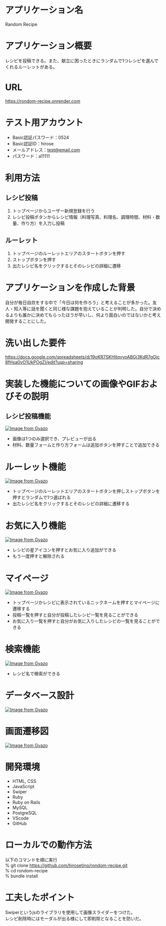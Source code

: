 # アプリケーション名
Random Recipe


# アプリケーション概要
レシピを投稿できる。また、献立に困ったときにランダムで1つレシピを選んでくれるルーレットがある。


# URL
https://rondom-recipe.onrender.com


# テスト用アカウント
* Basic認証パスワード：0524
* Basic認証ID：hirose
* メールアドレス：test@email.com
* パスワード：a11111


# 利用方法
## レシピ投稿
1. トップページからユーザー新規登録を行う
2. レシピ投稿ボタンからレシピ情報（料理写真、料理名、調理時間、材料・数量、作り方）を入力し投稿

## ルーレット
1. トップページのルーレットエリアのスタートボタンを押す
2. ストップボタンを押す
3. 出たレシピ名をクリックするとそのレシピの詳細に遷移


# アプリケーションを作成した背景
自分が毎日自炊をする中で「今日は何を作ろう」と考えることが多かった。友人・知人等に話を聞くと同じ様な課題を抱えていることが判明した。自分で決めるよりも誰かに決めてもらったほうが早いし、何より面白いのではないかと考え開発することにした。


# 洗い出した要件
https://docs.google.com/spreadsheets/d/19oKR7SKHltqvyoABGj3KdR7gGjc8fHsa0vO1UkPOgZI/edit?usp=sharing


# 実装した機能についての画像やGIFおよびその説明
## レシピ投稿機能
[![Image from Gyazo](https://i.gyazo.com/b29a4d0dc1e2833ac35821d72edd4bf4.gif)](https://gyazo.com/b29a4d0dc1e2833ac35821d72edd4bf4)
* 画像は1つのみ選択でき、プレビューが出る
* 材料、数量フォームと作り方フォームは追加ボタンを押すことで追加できる

# ルーレット機能
[![Image from Gyazo](https://i.gyazo.com/67402ce384d8695ca8413adb77426e1f.gif)](https://gyazo.com/67402ce384d8695ca8413adb77426e1f)
* トップページのルーレットエリアのスタートボタンを押しストップボタンを押すとランダムで1つ選ばれる
* 出たレシピ名をクリックするとそのレシピの詳細に遷移する

# お気に入り機能
[![Image from Gyazo](https://i.gyazo.com/e3978cb89e5e10f353296b6233841cd5.gif)](https://gyazo.com/e3978cb89e5e10f353296b6233841cd5)
* レシピの星アイコンを押すとお気に入り追加ができる
* もう一度押すと解除される

# マイページ
[![Image from Gyazo](https://i.gyazo.com/4c10a09b05cad1112a996dc7e1514175.gif)](https://gyazo.com/4c10a09b05cad1112a996dc7e1514175)
* トップページかレシピに表示されているニックネームを押すとマイページに遷移する
* 投稿一覧を押すと自分が投稿したレシピ一覧を見ることができる
* お気に入り一覧を押すと自分がお気に入りしたレシピの一覧を見ることができる

# 検索機能
[![Image from Gyazo](https://i.gyazo.com/5eb047785b4505a32b401c6924a9f732.gif)](https://gyazo.com/5eb047785b4505a32b401c6924a9f732)
* レシピ名で検索ができる


# データベース設計
[![Image from Gyazo](https://i.gyazo.com/20851beda0895217a41ba8408b07a8e0.png)](https://gyazo.com/20851beda0895217a41ba8408b07a8e0)


# 画面遷移図
[![Image from Gyazo](https://i.gyazo.com/e26d18bc259e7059b3b5d6d6ac1b1aa9.png)](https://gyazo.com/e26d18bc259e7059b3b5d6d6ac1b1aa9)

# 開発環境
* HTML, CSS
* JavaScript
* Swiper
* Ruby
* Ruby on Rails
* MySQL
* PostgreSQL
* VScode
* GitHub


# ローカルでの動作方法
以下のコマンドを順に実行  
% git clone https://github.com/hirosetino/rondom-recipe.git  
% cd rondom-recipe  
% bundle install


# 工夫したポイント
Swiperというjsのライブラリを使用して画像スライダーをつけた。  
レシピ削除時にはモーダルが出る様にして即削除となることを防いだ。
